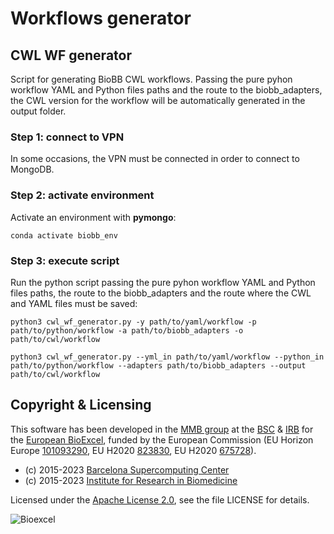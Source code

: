 # Workflows generator

## CWL WF generator

Script for generating BioBB CWL workflows. Passing the pure pyhon workflow YAML and Python files paths and the route to the biobb_adapters, the CWL version for the workflow will be automatically generated in the output folder.

### Step 1: connect to VPN

In some occasions, the VPN must be connected in order to connect to MongoDB.

### Step 2: activate environment

Activate an environment with **pymongo**:

```Shell
conda activate biobb_env
```

### Step 3: execute script

Run the python script passing the pure pyhon workflow YAML and Python files paths, the route to the biobb_adapters and the route where the CWL and YAML files must be saved:

```Shell
python3 cwl_wf_generator.py -y path/to/yaml/workflow -p path/to/python/workflow -a path/to/biobb_adapters -o path/to/cwl/workflow
```

```Shell
python3 cwl_wf_generator.py --yml_in path/to/yaml/workflow --python_in path/to/python/workflow --adapters path/to/biobb_adapters --output path/to/cwl/workflow
```

## Copyright & Licensing
This software has been developed in the [MMB group](http://mmb.irbbarcelona.org) at the [BSC](http://www.bsc.es/) & [IRB](https://www.irbbarcelona.org/) for the [European BioExcel](http://bioexcel.eu/), funded by the European Commission (EU Horizon Europe [101093290](https://cordis.europa.eu/project/id/101093290), EU H2020 [823830](http://cordis.europa.eu/projects/823830), EU H2020 [675728](http://cordis.europa.eu/projects/675728)).

* (c) 2015-2023 [Barcelona Supercomputing Center](https://www.bsc.es/)
* (c) 2015-2023 [Institute for Research in Biomedicine](https://www.irbbarcelona.org/)

Licensed under the
[Apache License 2.0](https://www.apache.org/licenses/LICENSE-2.0), see the file LICENSE for details.

![](https://bioexcel.eu/wp-content/uploads/2019/04/Bioexcell_logo_1080px_transp.png "Bioexcel")
